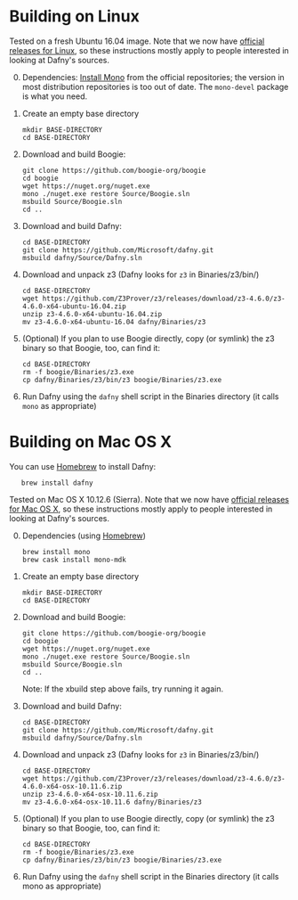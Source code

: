 Building on Linux
=================

Tested on a fresh Ubuntu 16.04 image. Note that we now have
[official releases for Linux](https://github.com/Microsoft/dafny/releases), 
so these instructions mostly apply to people interested in looking at
Dafny's sources.

0. Dependencies: [Install Mono](http://www.mono-project.com/download/#download-lin) from the official repositories; the version in most distribution repositories is too out of date. The `mono-devel` package is what you need.

1. Create an empty base directory

       mkdir BASE-DIRECTORY
       cd BASE-DIRECTORY

2. Download and build Boogie:

       git clone https://github.com/boogie-org/boogie
       cd boogie
       wget https://nuget.org/nuget.exe
       mono ./nuget.exe restore Source/Boogie.sln
       msbuild Source/Boogie.sln
       cd ..

3. Download and build Dafny:

       cd BASE-DIRECTORY
       git clone https://github.com/Microsoft/dafny.git 
       msbuild dafny/Source/Dafny.sln

4. Download and unpack z3 (Dafny looks for `z3` in Binaries/z3/bin/)

       cd BASE-DIRECTORY
       wget https://github.com/Z3Prover/z3/releases/download/z3-4.6.0/z3-4.6.0-x64-ubuntu-16.04.zip
       unzip z3-4.6.0-x64-ubuntu-16.04.zip
       mv z3-4.6.0-x64-ubuntu-16.04 dafny/Binaries/z3

5. (Optional) If you plan to use Boogie directly, copy (or symlink) the z3 binary so that Boogie, too, can find it:

       cd BASE-DIRECTORY
       rm -f boogie/Binaries/z3.exe
       cp dafny/Binaries/z3/bin/z3 boogie/Binaries/z3.exe

6. Run Dafny using the `dafny` shell script in the Binaries directory (it calls `mono` as appropriate)


Building on Mac OS X 
====================

You can use [Homebrew](https://brew.sh) to install Dafny:

       brew install dafny

Tested on Mac OS X 10.12.6 (Sierra).  Note that we now have
[official releases for Mac OS X](https://github.com/Microsoft/dafny/releases),
so these instructions mostly apply to people interested in looking at
Dafny's sources.

0. Dependencies (using [Homebrew](https://brew.sh))

       brew install mono
       brew cask install mono-mdk

1. Create an empty base directory

       mkdir BASE-DIRECTORY
       cd BASE-DIRECTORY

2. Download and build Boogie:

       git clone https://github.com/boogie-org/boogie
       cd boogie
       wget https://nuget.org/nuget.exe
       mono ./nuget.exe restore Source/Boogie.sln
       msbuild Source/Boogie.sln
       cd ..


    Note: If the xbuild step above fails, try running it again.

3. Download and build Dafny:

       cd BASE-DIRECTORY
       git clone https://github.com/Microsoft/dafny.git 
       msbuild dafny/Source/Dafny.sln

4. Download and unpack z3 (Dafny looks for `z3` in Binaries/z3/bin/)

       cd BASE-DIRECTORY
       wget https://github.com/Z3Prover/z3/releases/download/z3-4.6.0/z3-4.6.0-x64-osx-10.11.6.zip
       unzip z3-4.6.0-x64-osx-10.11.6.zip
       mv z3-4.6.0-x64-osx-10.11.6 dafny/Binaries/z3

5. (Optional) If you plan to use Boogie directly, copy (or symlink) the z3 binary so that Boogie, too, can find it:

       cd BASE-DIRECTORY
       rm -f boogie/Binaries/z3.exe
       cp dafny/Binaries/z3/bin/z3 boogie/Binaries/z3.exe

6. Run Dafny using the `dafny` shell script in the Binaries directory (it calls mono as appropriate)
